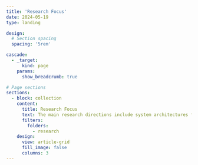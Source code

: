 ```yaml
---
title: 'Research Focus'
date: 2024-05-19
type: landing

design:
  # Section spacing
  spacing: '5rem'

cascade:
  - _target:
      kind: page
    params:
      show_breadcrumb: true

# Page sections
sections:
  - block: collection
    content:
      title: Research Focus
      text: The main research directions include system architectures for large models, such as chips, networks, and computing; high-efficiency machine learning algorithms for large models; knowledge-enhanced learning algorithms for large models; as well as vision large models, language large models, multimodal large models, scientific large models, embodied large models, and intelligent agent systems.
      filters:
        folders:
          - research
    design:
      view: article-grid
      fill_image: false
      columns: 3
---
```

